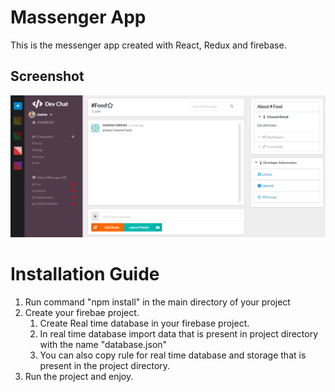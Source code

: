 # Massenger App
This is the messenger app created with React, Redux and firebase.

## Screenshot <br>
<img src="https://github.com/MentorUsama/massengerApp/blob/main/screenshot.PNG" />

# Installation Guide
1. Run command "npm install" in the main directory of your project
2. Create your firebae project.
   1. Create Real time database in your firebase project.
   2. In real time database import data that is present in project directory with the name "database.json"
   3. You can also copy rule for real time database and storage that is present in the project directory.
4. Run the project and enjoy.
